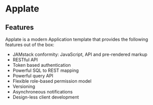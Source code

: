 # Applate

## Features

Applate is a modern Application template that provides the following features out of the box:

* JAMstack conformity: JavaScript, API and pre-rendered markup 
* RESTful API
* Token based authentication
* Powerful SQL to REST mapping
* Powerful query API
* Flexible role-based permission model 
* Versioning
* Asynchroneous notifications
* Design-less client development
